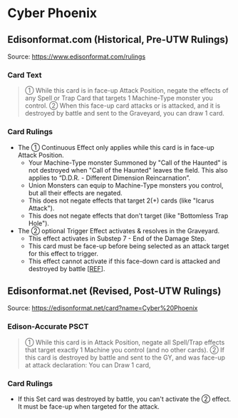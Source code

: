 # Cyber Phoenix

## Edisonformat.com (Historical, Pre-UTW Rulings)

Source: https://www.edisonformat.com/rulings

### Card Text

> ① While this card is in face-up Attack Position, negate the effects of any Spell or Trap Card that targets 1 Machine-Type monster you control. ② When this face-up card attacks or is attacked, and it is destroyed by battle and sent to the Graveyard, you can draw 1 card.

### Card Rulings

*   The ① Continuous Effect only applies while this card is in face-up Attack Position.
    *   Your Machine-Type monster Summoned by "Call of the Haunted" is not destroyed when "Call of the Haunted" leaves the field. This also applies to “D.D.R. - Different Dimension Reincarnation”.
    *   Union Monsters can equip to Machine-Type monsters you control, but all their effects are negated.
    *   This does not negate effects that target 2(+) cards (like "Icarus Attack").
    *   This does not negate effects that don't target (like "Bottomless Trap Hole").
*   The ② optional Trigger Effect activates & resolves in the Graveyard.
    *   This effect activates in Substep 7 - End of the Damage Step.
    *   This card must be face-up before being selected as an attack target for this effect to trigger.
    *   This effect cannot activate if this face-down card is attacked and destroyed by battle \[[REF](https://www.pojo.biz/board/showpost.php?p=17414058&postcount=14)\].

## Edisonformat.net (Revised, Post-UTW Rulings)

Source: https://edisonformat.net/card?name=Cyber%20Phoenix

### Edison-Accurate PSCT

> ① While this card is in Attack Position,
> negate all Spell/Trap effects that target exactly 1 Machine you control (and no other cards).
> ② If this card is destroyed by battle and sent to the GY, and was face-up at attack declaration: You can Draw 1 card,

### Card Rulings

*   If this Set card was destroyed by battle, you can't activate the ② effect.
It must be face-up when targeted for the attack.
            